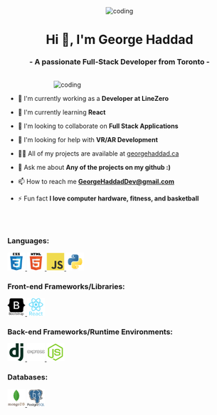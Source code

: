 <p align="center" width="750"><img alt="coding" width="max" src="https://miro.medium.com/max/1400/0*0O5n9x6pzlJ5qLkC.gif"></p>
<h1 align="center">Hi 👋, I'm George Haddad</h1>
<h3 align="center">- A passionate Full-Stack Developer from Toronto -</h3>
<br>

<img align="right" alt="coding" width="400" src="https://www.activeblogs.com/wp-content/uploads/2021/08/1628529290971.gif">
<br>

- 🔭 I'm currently working as a **Developer at LineZero**

- 🌱 I'm currently learning **React**

- 👯 I'm looking to collaborate on **Full Stack Applications**

- 🤝 I'm looking for help with **VR/AR Development**

- 👨‍💻 All of my projects are available at [georgehaddad.ca](https://georgehaddad.ca)

- 💬 Ask me about **Any of the projects on my github :)**

- 📫 How to reach me **GeorgeHaddadDev@gmail.com**

- ⚡ Fun fact **I love computer hardware, fitness, and basketball**

<br>
<br>
<h3 align="left">Languages:</h3>
<p align="left">  
  <a href="https://www.w3schools.com/css/" target="_blank" rel="noreferrer"> <img src="https://raw.githubusercontent.com/devicons/devicon/master/icons/css3/css3-original-wordmark.svg" alt="css3" width="40" height="40"/> </a>
    <a href="https://www.w3.org/html/" target="_blank" rel="noreferrer"> <img src="https://raw.githubusercontent.com/devicons/devicon/master/icons/html5/html5-original-wordmark.svg" alt="html5" width="40" height="40"/> </a>
  <a href="https://developer.mozilla.org/en-US/docs/Web/JavaScript" target="_blank" rel="noreferrer"> <img src="https://raw.githubusercontent.com/devicons/devicon/master/icons/javascript/javascript-original.svg" alt="javascript" width="40" height="40"/> </a>
    <a href="https://www.python.org" target="_blank" rel="noreferrer"> <img src="https://raw.githubusercontent.com/devicons/devicon/master/icons/python/python-original.svg" alt="python" width="40" height="40"/> </a> 

<h3 align="left">Front-end Frameworks/Libraries:</h3>
<p align="left">
  <a href="https://getbootstrap.com" target="_blank" rel="noreferrer"> <img src="https://raw.githubusercontent.com/devicons/devicon/master/icons/bootstrap/bootstrap-plain-wordmark.svg" alt="bootstrap" width="40" height="40"/> </a>
  <a href="https://reactjs.org/" target="_blank" rel="noreferrer"> <img src="https://raw.githubusercontent.com/devicons/devicon/master/icons/react/react-original-wordmark.svg" alt="react" width="40" height="40"/> </a> </p>
  
<h3 align="left">Back-end Frameworks/Runtime Environments:</h3>
<p align="left"> 
  <a href="https://www.djangoproject.com/" target="_blank" rel="noreferrer"> <img src="https://raw.githubusercontent.com/devicons/devicon/1119b9f84c0290e0f0b38982099a2bd027a48bf1/icons/django/django-plain.svg" alt="django" width="40" height="40"/> </a>
  <a href="https://expressjs.com" target="_blank" rel="noreferrer"> <img src="https://raw.githubusercontent.com/devicons/devicon/master/icons/express/express-original-wordmark.svg" alt="express" width="40" height="40"/> </a>
  <a href="https://nodejs.org" target="_blank" rel="noreferrer"> <img src="https://github.com/devicons/devicon/blob/master/icons/nodejs/nodejs-original.svg" alt="nodejs" width="40" height="40"/> </a>
  

<h3 align="left">Databases:</h3>
<p align="left"> 
  <a href="https://www.mongodb.com/" target="_blank" rel="noreferrer"> <img src="https://raw.githubusercontent.com/devicons/devicon/master/icons/mongodb/mongodb-original-wordmark.svg" alt="mongodb" width="40" height="40"/> </a>
  <a href="https://www.postgresql.org" target="_blank" rel="noreferrer"> <img src="https://raw.githubusercontent.com/devicons/devicon/master/icons/postgresql/postgresql-original-wordmark.svg" alt="postgresql" width="40" height="40"/> </a>
